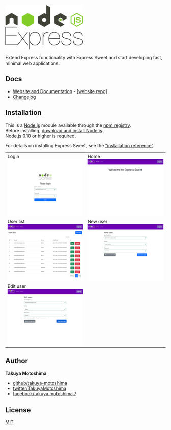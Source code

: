 <a href="https://takuya-motoshima.github.io/express-sweet/"><img src="https://raw.githubusercontent.com/takuya-motoshima/express-sweet/main/logo.svg" height="140"></a>

Extend Express functionality with Express Sweet and start developing fast, minimal web applications.

## Docs

* <a href="https://takuya-motoshima.github.io/express-sweet/" target="_blank">Website and Documentation</a> - <a href="https://github.com/takuya-motoshima/express-sweet" target="_blank">[website repo]</a>
* <a href="https://github.com/takuya-motoshima/express-sweet/blob/main/CHANGELOG.md" target="_blank">Changelog</a>

## Installation

This is a [Node.js](https://nodejs.org/en/) module available through the [npm registry](https://www.npmjs.com/).  
Before installing, [download and install Node.js](https://nodejs.org/en/download/).  
Node.js 0.10 or higher is required.  

For details on installing Express Sweet, see the <a href="https://takuya-motoshima.github.io/express-sweet/#instl" target="_blank">&quot;installation reference&quot;</a>.

<table>
    <tr>
        <td valign="top">
            <div>Login</div>
            <img src="https://raw.githubusercontent.com/takuya-motoshima/express-sweet/main/screencaps/login.png" width="400">
        </td>
        <td valign="top">
            <div>Home</div>
            <img src="https://raw.githubusercontent.com/takuya-motoshima/express-sweet/main/screencaps/home.png" width="400">
        </td>
    </tr>
    <tr>
        <td valign="top">
            <div>User list</div>
            <img src="https://raw.githubusercontent.com/takuya-motoshima/express-sweet/main/screencaps/user-list.png" width="400">
        </td>
        <td valign="top">
            <div>New user</div>
            <img src="https://raw.githubusercontent.com/takuya-motoshima/express-sweet/main/screencaps/new-user.png" width="400">
        </td>
    </tr>
    <tr>
        <td valign="top">
            <div>Edit user</div>
            <img src="https://raw.githubusercontent.com/takuya-motoshima/express-sweet/main/screencaps/edit-user.png" width="400">
        </td>
    </tr>
</table>

## Author

**Takuya Motoshima**

* [github/takuya-motoshima](https://github.com/takuya-motoshima)
* [twitter/TakuyaMotoshima](https://twitter.com/TakuyaMotoshima)
* [facebook/takuya.motoshima.7](https://www.facebook.com/takuya.motoshima.7)

## License

[MIT](LICENSE)